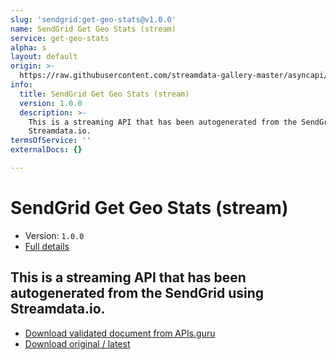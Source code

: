 ```yaml
---
slug: 'sendgrid:get-geo-stats@v1.0.0'
name: SendGrid Get Geo Stats (stream)
service: get-geo-stats
alpha: s
layout: default
origin: >-
  https://raw.githubusercontent.com/streamdata-gallery-master/asyncapi/master/_listings/sendgrid/sendgrid-get-geo-stats-stream-async.md
info:
  title: SendGrid Get Geo Stats (stream)
  version: 1.0.0
  description: >-
    This is a streaming API that has been autogenerated from the SendGrid using
    Streamdata.io.
termsOfService: ''
externalDocs: {}

---
```

# SendGrid Get Geo Stats (stream)

* Version: `1.0.0`
* [Full details](../html/sendgrid:get-geo-stats@v1.0.0.html)



## This is a streaming API that has been autogenerated from the SendGrid using Streamdata.io.



* [Download validated document from APIs.guru](https://raw.githubusercontent.com/APIs-guru/asyncapi-directory/master/docs/APIs/sendgrid%3Aget-geo-stats%40v1.0.0.yaml)
* [Download original / latest](https://raw.githubusercontent.com/streamdata-gallery-master/asyncapi/master/_listings/sendgrid/sendgrid-get-geo-stats-stream-async.md)

<script type="application/ld+json">
{
  "@context": "http://schema.org/",
  "@type": "WebAPI",
  "description": "This is a streaming API that has been autogenerated from the SendGrid using Streamdata.io.",
  "documentation": "",

  "name": "SendGrid Get Geo Stats (stream)"
}
</script>
